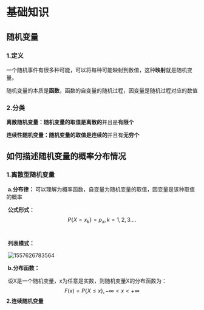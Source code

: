 # 基础知识

## 随机变量

### 1.定义

​	一个随机事件有很多种可能，可以将每种可能映射到数值，这种**映射**就是随机变量。

随机变量的本质是**函数**，函数的自变量的随机过程，因变量是随机过程对应的数值

### 2.分类

​	**离散随机变量：**随机变量的取值是**离散的**并且是**有限个**

​	**连续性随机变量：**随机变量的取值是**连续的**并且有**无穷个**

## 如何描述随机变量的概率分布情况

### 1.离散型随机变量

​	**a.分布律：** 可以理解为概率函数，自变量为随机变量的取值，因变量是该种取值的概率

​		**公式形式：**
$$
P \{X = x_k\} = p_x , k=1,2,3....
$$
​	

​		**列表模式：**

​								![1557626783564](C:\Users\Black\AppData\Roaming\Typora\typora-user-images\1557626783564.png)

​	**b.分布函数：**

​		设X是一个随机变量，x为任意是实数，则随机变量X的分布函数为：
$$
F(x)=P\{X\leq x\},   -\infty <x< +\infty
$$
**2.连续随机变量**

